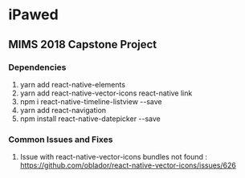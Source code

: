 # iPawed

## MIMS 2018 Capstone Project

### Dependencies
1. yarn add react-native-elements
2. yarn add react-native-vector-icons
react-native link
3. npm i react-native-timeline-listview --save
4. yarn add react-navigation
5. npm install react-native-datepicker --save

### Common Issues and Fixes 
1. Issue with react-native-vector-icons bundles not found : https://github.com/oblador/react-native-vector-icons/issues/626

